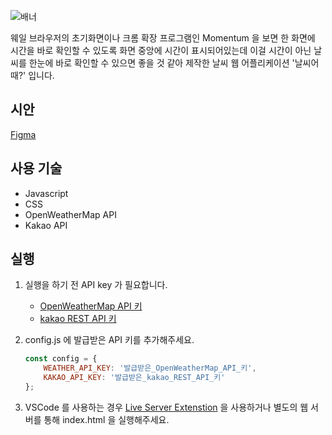 ![배너](https://user-images.githubusercontent.com/54921653/113668850-d16e1480-96ed-11eb-95a4-e3345349aaa1.jpg)

웨일 브라우저의 초기화면이나 크롬 확장 프로그램인 Momentum 을 보면 한 화면에 시간을 바로 확인할 수 있도록 화면 중앙에 시간이 표시되어있는데 이걸 시간이 아닌 날씨를 한눈에 바로 확인할 수 있으면 좋을 것 같아 제작한 날씨 웹 어플리케이션 '날씨어때?' 입니다.

## 시안

[Figma](https://www.figma.com/file/AM9e3KQWYQwjAaRHlJCLww/%EB%82%A0%EC%94%A8%EC%96%B4%EB%95%8C)

## 사용 기술

- Javascript
- CSS
- OpenWeatherMap API
- Kakao API

## 실행

1. 실행을 하기 전 API key 가 필요합니다.

    - [OpenWeatherMap API 키](https://home.openweathermap.org/api_keys)
    - [kakao REST API 키](https://developers.kakao.com/)
    
2. config.js 에 발급받은 API 키를 추가해주세요.

    ```javascript
    const config = {
        WEATHER_API_KEY: '발급받은_OpenWeatherMap_API_키',
        KAKAO_API_KEY: '발급받은_kakao_REST_API_키'
    };
    ```

3. VSCode 를 사용하는 경우 [Live Server Extenstion](https://marketplace.visualstudio.com/items?itemName=ritwickdey.LiveServer) 을 사용하거나 별도의 웹 서버를 통해 index.html 을 실행해주세요.

